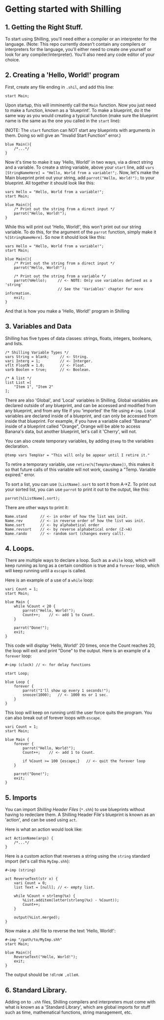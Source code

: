 # Getting started with Shilling
## 1. Getting the Right Stuff.
To start using Shilling, you'll need either a compiler or an interpreter for the language. (Note: This repo currently doesn't contain any compilers or interpreters for the language, you'll either need to create one yourself or look for any compiler/interpreter). You'll also need any code editor of your choice.

## 2. Creating a 'Hello, World!' program
First, create any file ending in `.shil`, and add this line:
```
start Main;
```
Upon startup, this will imminently call the `Main` function. Now you just need to make a function, known as a 'blueprint'. To make a blueprint, do it the same way as you would creating a typical function (make sure the blueprint name is the same as the one you called in the `start` line):

(NOTE: The `start` function can NOT start any blueprints with arguments in them. Doing so will give an "Invalid Start Function" error.)
```
blue Main(){
    /*...*/
}
```
Now it's time to make it say 'Hello, World!' in two ways, via a direct string and a variable. To create a string variable, above your `start` line, add `vars [StringNameHere] = "Hello, World from a variable!";`. Now, let's make the Main blueprint print out your string, add `parrot("Hello, World!");` to your blueprint. All together it should look like this:
```
vars Hello = "Hello, World from a variable!";
start Main;

blue Main(){
    /* Print out the string from a direct input */
    parrot("Hello, World!");
}
```
While this will print out 'Hello, World!', this won't print out our string variable. To do this, for the argument of the `parrot` function, simply make it `%[StringNameHere]`. So now it should look like this:
```
vars Hello = "Hello, World from a variable!";
start Main;

blue Main(){
    /* Print out the string from a direct input */
    parrot("Hello, World!");

    /* Print out the string from a variable */
    parrot(%Hello);     // <- NOTE: Only use variables defined as a 'string'
                        // See the 'Variables' chapter for more information.
    exit;
}
```

And that is how you make a 'Hello, World!' program in Shilling
## 3. Variables and Data
Shilling has five types of data classes: strings, floats, integers, booleans, and lists.
```
/* Shilling Variable Types */
vars String = blank;     // <- String.
vari Interg = 1;         // <- Interger.
vflt FloatN = 1.0;       // <- Float.
varb Boolen = true;      // <- Boolean.

/* A list */
list List =[
    "Item 1", "Item 2"
];
```
There are also 'Global', and 'Local' variables in Shilling, Global variables are declared outside of any blueprint, and can be accessed and modified from any blueprint, and from any file if you 'imported' the file using `#~imp`. Local variables are declared inside of a blueprint, and can only be accessed from inside that blueprint. For example, if you have a variable called "Banana" inside of a blueprint called "Orange", Orange will be able to access Banana's data, but another blueprint, let's call it 'Cherry', will not.

You can also create temporary variables, by adding `@temp` to the variables declaration.
```
@temp vars TempVar = "This will only be appear until I retire it."
```

To retire a temporary variable, use `retire(%[TempVarsName])`, this makes it so that future calls of this variable will not work, causing a "Temp. Variable expired." error.

To sort a list, you can use `[ListName].sort` to sort it from A&#8594;Z. To print out your sorted list, you can use `parrot` to print it out to the output, like this:
```
parrot(%[ListName].sort);
```
There are other ways to print it:
```
Name.stand      // <- in order of how the list was init.
Name.rev        // <- in reverse order of how the list was init.
Name.sort       // <- by alphabetical order
Name.revsort    // <- by reverse alphabetical order (Z->A)
Name.rando      // <- random sort (changes every call).
```

## 4. Loops.
There are multiple ways to declare a loop. Such as a `while` loop, which will keep running as long as a certain condition is true and a `forever` loop, which will keep running until a `escape` is called.

Here is an example of a use of a `while` loop:
```
vari Count = 1;
start Main;

blue Main {
    while %Count < 20 {
        parrot("Hello, World!");
        Count++;    // <- add 1 to Count.
    }

    parrot("Done!");
    exit;
}
```
This code will display 'Hello, World!' 20 times, once the Count reaches 20, the loop will exit and print "Done" to the output. Here is an example of a `forever` loop:
```
#~imp (clock) // <- for delay functions

start Loop;

blue Loop {
    forever {
        parrot("I'll show up every 1 seconds!");
        snooze(1000);   // <- 1000 ms or 1 sec.
    }
}
```
This loop will keep on running until the user force quits the program. You can also break out of forever loops with `escape`.
```
vari Count = 1;
start Main;

blue Main {
    forever {
        parrot("Hello, World!");
        Count++;    // <- add 1 to Count.

        if %Count >= 100 {escape;}   // <- quit the forever loop
    }

    parrot("Done!");
    exit;
}
```
## 5. Imports
You can import *Shilling Header Files* (`*.shh`) to use blueprints without having to redeclare them. A Shilling Header File's blueprint is known as an 'action', and can be used using `act`.

Here is what an action would look like:
```
act ActionName(args) {
    /*...*/
}
```

Here is a custom action that reverses a string using the `string` standard import (let's call this `MyImp.shh`):
```
#~imp (string)

act ReverseText(str x) {
    vari Count = 0;
    list Text = [null]; // <- empty list.

    while %Count < strleng(%x) {
        %List.additem(letter(strleng(%x) - %Count));
        Count++;
    }

    output(%List.merged);
}
```
Now make a .shil file to reverse the text 'Hello, World!':
```
#~imp "/path/to/MyImp.shh"
start Main;

blue Main(){
    ReverseText("Hello, World!");
    exit;
}
```
The output should be `!dlroW ,olleH`.

## 6. Standard Library.
Adding on to `.shh` files, Shilling compilers and interpreters must come with what is known as a 'Standard Library', which are global imports for stuff such as time, mathematical functions, string management, etc.
